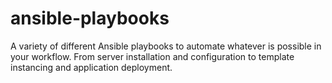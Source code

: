 # ansible-playbooks
A variety of different Ansible playbooks to automate whatever is possible in your workflow. From server installation and configuration to template instancing and application deployment.

